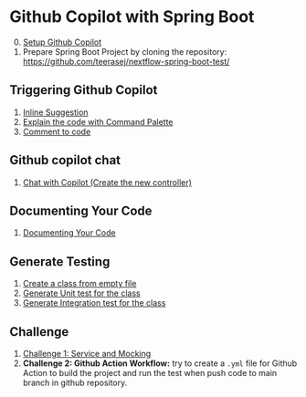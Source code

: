 
# Github Copilot with Spring Boot

0. [Setup Github Copilot](../setup/setup.md)
1. Prepare Spring Boot Project by cloning the repository: https://github.com/teerasej/nextflow-spring-boot-test/

## Triggering Github Copilot

1. [Inline Suggestion](contents/inline-suggestion.md)
2. [Explain the code with Command Palette](contents/explain-code.md)
3. [Comment to code](contents/comment-to-code.md)

## Github copilot chat

1. [Chat with Copilot (Create the new controller)](contents/chat-with-copilot-new-code.md)

## Documenting Your Code

1. [Documenting Your Code](contents/documenting-your-code.md)

## Generate Testing 

1. [Create a class from empty file](contents/create-class-from-empty-file.md)
2. [Generate Unit test for the class](contents/generate-unit-test.md)
3. [Generate Integration test for the class](contents/generate-integration-test.md)


## Challenge 

1. [Challenge 1: Service and Mocking](contents/challenge-service-and-mocking.md)
2. **Challenge 2: Github Action Workflow:** try to create a `.yml` file for Github Action to build the project and run the test when push code to main branch in github repository.